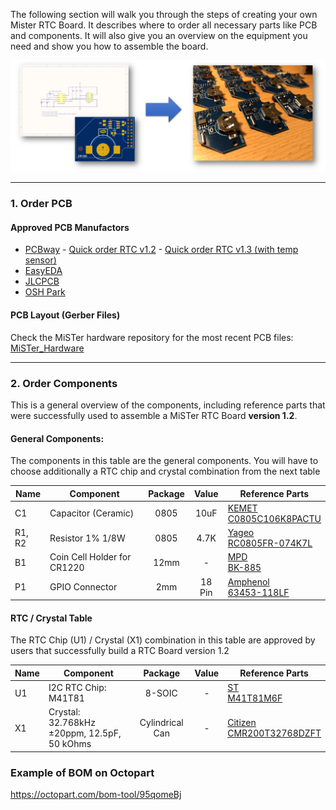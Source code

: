 The following section will walk you through the steps of creating your own Mister RTC Board. It describes where to order all necessary parts like PCB and components. It will also give you an overview on the equipment you need and show you how to assemble the board.


![picture](pictures/RTC_Board_DIY.png)

------

### 1. Order PCB

#### Approved PCB Manufactors
  * [PCBway](https://www.pcbway.com/setinvite.aspx?inviteid=43024) - [Quick order RTC v1.2](https://www.pcbway.com/project/shareproject/RTC_for_MiSTer_v1_2.html) - [Quick order RTC v1.3 (with temp sensor)](https://www.pcbway.com/project/shareproject/W43024ASU40_rtc_1_3.html)
  * [EasyEDA](https://easyeda.com/)
  * [JLCPCB](https://jlcpcb.com/)
  * [OSH Park](https://oshpark.com/)

#### PCB Layout (Gerber Files)
Check the MiSTer hardware repository for the most recent PCB files: [MiSTer_Hardware](https://github.com/MiSTer-devel/Hardware_MiSTer)


------

### 2. Order Components

This is a general overview of the components, including reference parts that were successfully used to assemble a MiSTer RTC Board <b>version 1.2</b>.

#### General Components:
The components in this table are the general components. You will have to choose additionally a RTC chip and crystal combination from the next table

| Name | Component | Package | Value | Reference Parts |
|---|---|:---:|:---:|---|
| C1 | Capacitor (Ceramic) | 0805 | 10uF | [KEMET <br> C0805C106K8PACTU](https://www.digikey.com/products/en?keywords=399-4925-1-ND) |
| R1, R2 | Resistor 1% 1/8W | 0805 | 4.7K | [Yageo <br> RC0805FR-074K7L](https://www.digikey.com/products/en?keywords=311-4.70KCRCT-ND) |
| B1 | Coin Cell Holder for CR1220 | 12mm | - | [MPD <br> BK-885](https://www.digikey.com/products/en?keywords=BK-885-ND) |
| P1 | GPIO Connector | 2mm | 18 Pin | [Amphenol <br> 63453-118LF](https://www.digikey.com/products/en?keywords=%09609-2663-ND) |

#### RTC / Crystal Table
The RTC Chip (U1) / Crystal (X1) combination in this table are approved by users that successfully build a RTC Board version 1.2

| Name | Component | Package | Value | Reference Parts |
|---|---|:---:|:---:|---|
| U1 | I2C RTC Chip: <br> M41T81 | 8-SOIC | - | [ST <br> M41T81M6F](https://www.digikey.com/products/en?keywords=497-4709-1-ND) |
| X1 | Crystal: <br> 32.768kHz ±20ppm, 12.5pF, 50 kOhms  | Cylindrical Can | - | [Citizen <br> CMR200T32768DZFT](https://www.digikey.com/products/en?keywords=%09300-8340-6-ND)|

### Example of BOM on Octopart
https://octopart.com/bom-tool/95qomeBj